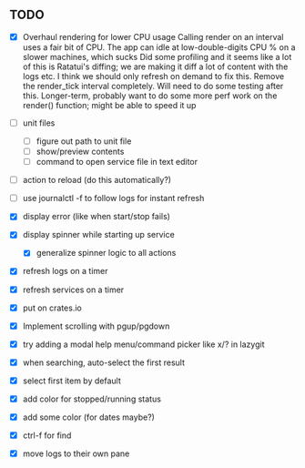 ## TODO

- [x] Overhaul rendering for lower CPU usage
Calling render on an interval uses a fair bit of CPU. The app can idle at low-double-digits CPU % on a slower machines, which sucks
Did some profiling and it seems like a lot of this is Ratatui's diffing; we are making it diff a lot of content with the logs etc.
I think we should only refresh on demand to fix this. Remove the render_tick interval completely.
Will need to do some testing after this.
Longer-term, probably want to do some more perf work on the render() function; might be able to speed it up

- [ ] unit files
  - [ ] figure out path to unit file
  - [ ] show/preview contents
  - [ ] command to open service file in text editor
- [ ] action to reload (do this automatically?)
- [ ] use journalctl -f to follow logs for instant refresh
- [x] display error (like when start/stop fails)
- [x] display spinner while starting up service
  - [x] generalize spinner logic to all actions
- [x] refresh logs on a timer
- [x] refresh services on a timer
- [x] put on crates.io
- [x] Implement scrolling with pgup/pgdown
- [x] try adding a modal help menu/command picker like x/? in lazygit
- [x] when searching, auto-select the first result
- [x] select first item by default
- [x] add color for stopped/running status
- [x] add some color (for dates maybe?)
- [x] ctrl-f for find
- [x] move logs to their own pane
